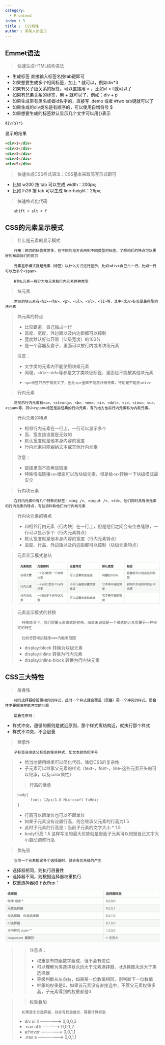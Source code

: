 ```yaml
---
category:
  - Frontend
index : 3
title :  CSS特性
author : 吴某人的宝贝
---
```


## Emmet语法

> 快速生成HTML结构语法

- 生成标签 直接输入标签名按tab键即可
- 如果想要生成多个相同标签，加上 * 就可以，例如div*3
- 如果有父子级关系的标签，可以直接用 > ，比如ul > li就可以了
- 如果有兄弟关系的标签，用 + 就可以了，例如：div + p
- 如果生成带有类名或者id名字的，直接写 .demo 或者 #two tab键就可以了
- 如果生成的div类名是有顺序的，可以使用自增符号 $ 
- 如果想要生成的标签默认显示几个文字可以用{}表示

```html
div{$}*5
```

显示的结果

```html
<div>1</div>
<div>2</div>
<div>3</div>
<div>4</div>
<div>5</div>
```

>快速生成CSS样式语法：CSS基本采取简写形式即可

- 比如 w200 按 tab 可以生成 width：200px;
- 比如 lh26 按 tab 可以生成 line-height：26px;

> 快速格式化代码

		shift + alt + f

## CSS的元素显示模式

> 什么是元素的显示模式

		作用：网页的标签非常多，在不同的地方会用到不同类型的标签，了解他们的特点可以更好的布局我们的网页
	
		元素显示模式就是元素（标签）以什么方式进行显示，比如<div>自己占一行，比如一行可以放多个<span>
	
		HTML元素一般分为块元素和行内元素两种类型

> 块元素

		常见的块元素有<h1>~<h6>、<p>、<ul>、<ol>、<li>等，其中<div>标签是最典型的块元素

> 块元素的特点
>
> - 比较霸道，自己独占一行
> - 高度、宽度、外边距以及内边距都可以控制
> - 宽度默认好似容器（父级宽度）的100%
> - 是一个容器及盒子，里面可以放行内或者块级元素 
>
> 注意：
>
> - 文字类的元素内不能使用块级元素
> - 同理，`<h1>～<h6>`等都是文字类块级标签，里面也不能放其他块元素
> -     <p>标签只用于存放文字，因此<p>里面不能放块级元素，特别是不能放<div>

> 行内元素

		常见的行内元素有<a>、<strong>、<b>、<em>、<i>、<del>、<s>、<ins>、<u>、<span>等，其中<span>标签是最经典的行内元素，有的地方也将行内元素称为内联元素。

> 行内元素的特点
>
> - 相邻行内元素在一行上，一行可以显示多个
> - 高、宽直接设置是无效的
> - 默认宽度就是他本身内容的宽度
> - 行内元素只能容纳文本或其他行内元素
>
> 注意：
>
> - 链接里面不能再放链接
> - 特殊情况链接`<a>`里面可以放块级元素，但是给`<a>`转换一下块级模式最安全

> 行内块元素

		在行内元素中有几个特殊的标签：<img />、<input />、<td>，他们同时具有块元素和行内元素的特点，有些资料称他们为行内块元素

> 行内块元素的特点
>
> - 和相邻行内元素（行内块）在一行上，但是他们之间会有空白缝隙，一行可以显示多个（行内元素特点）
> - 默认宽度就是他本身内容的宽度（行内元素特点）
> - 高度、行高、外边距以及内边距都可以控制（块级元素特点）

> 元素显示模式总结
>
> [![Tu755T.png](https://raw.githubusercontent.com/CoderWDD/myImages/main/blog_images/Tu755T.png)](https://imgtu.com/i/Tu755T)

> 元素显示模式的转换
>
> 		特殊情况下，我们需要元素模式的转换，简单来说就是一个模式的元素需要另一种模式的特性
> 		
> 		比如想要增加链接<a>的触发范围
>
> - display:block  转换为块级元素
> - display:inline  转换为行内元素
> - display:inline-block  转换为行内块元素

## CSS三大特性

> 层叠性

		相同选择器给设置相同的样式，此时一个样式就会覆盖（层叠）另一个冲突的样式。层叠性主要解决样式冲突的问题
	
		层叠性原则：

- 样式冲突，遵循的原则是就近原则，那个样式离结构近，就执行那个样式
- 样式不冲突，不会层叠

> 继承性

		子标签会继承父标签的某些样式，如文本颜色和字号

> - 恰当地使用继承可以简化代码，降低CSS的复杂性
> - 子元素可以继承父元素的样式（text-，font-，line-这些元素开头的可以继承，以及color属性）
>
> > 行高的继承
>
> ```html
> body{
> 		font: 12px/1.5 Microsoft YaHei;
> }
> ```
>
> - 行高可以跟单位也可以不跟单位
> - 如果子元素没有设置行高，则会继承父元素的行高为1.5
> - 此时子元素的行高是：当前子元素的文字大小 * 1.5
> - body行高 1.5 这样写法的最大优势就是里面子元素可以根据自己文字大小自动调整行高

> 优先级

		当同一个元素指定多个选择器时，就会有优先级的产生

- 选择器相同，则执行层叠性
- 选择器不同，则根据选择器权重执行
- 权重选择器如下表所示：

[![TMRJjx.png](https://raw.githubusercontent.com/CoderWDD/myImages/main/blog_images/TMRJjx.png)](https://imgtu.com/i/TMRJjx)

> >注意点：
> >
> >- 权重是有四组数字组成，但不会有进位
> >- 可以理解为类选择器永远大于元素选择器，id选择器永远大于类选择器
> >- 等级判断从左向右，如果某一位数值相同，则判断下一位数值
> >- 继承的权重是0，如果该元素没有直接选中，不管父元素权重多高，子元素得到的权重都是0

> > 权重叠加
>
> 		如果是复合选择器，则会有权重叠加，需要计算权重
>
> - div ul li -------->  0,0,0,3
> - .nav ul li ------>  0,0,1,2
> - a:hover -------->  0,0,1,1
> - .nav a ---------->  0,0,1,1

 